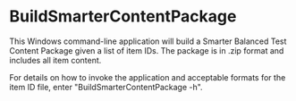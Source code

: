 # BuildSmarterContentPackage
This Windows command-line application will build a Smarter Balanced Test Content Package given a list of item IDs. The package is in .zip format and includes all item content.

For details on how to invoke the application and acceptable formats for the item ID file, enter "BuildSmarterContentPackage -h".